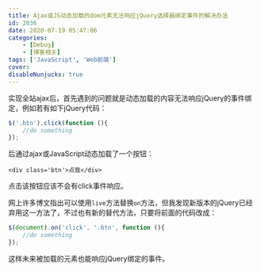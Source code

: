 ```yaml
---
title: Ajax或JS动态加载的dom元素无法响应jQuery选择器绑定事件的解决办法
id: 2036
date: 2020-07-19 05:47:06
categories:
    - [Debug]
    - [博客相关]
tags: ['JavaScript', 'Web前端']
cover: 
disableNunjucks: true
---
```


实现全站ajax后，首先遇到的问题就是动态加载的内容无法响应jQuery的事件绑定，例如若有如下jQuery代码：


```js
$('.btn').click(function (){
    //do something
});
```

后通过ajax或JavaScript动态加载了一个按钮：

```markup
<div class='btn'>点我</div>
```

点击该按钮应该不会有click事件响应。


网上许多博文指出可以使用`live`方法替换`on`方法，但我发现新版本的jQuery已经弃用这一方法了，不过也有新的替代方法，只要将前面的代码改成：

```js
$(document).on('click', '.btn', function (){
    //do something
});
```

这样未来被加载的元素也能响应jQuery绑定的事件。
